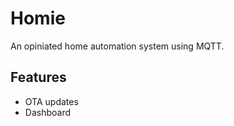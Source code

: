 Homie
=====

An opiniated home automation system using MQTT.

## Features

* OTA updates
* Dashboard
